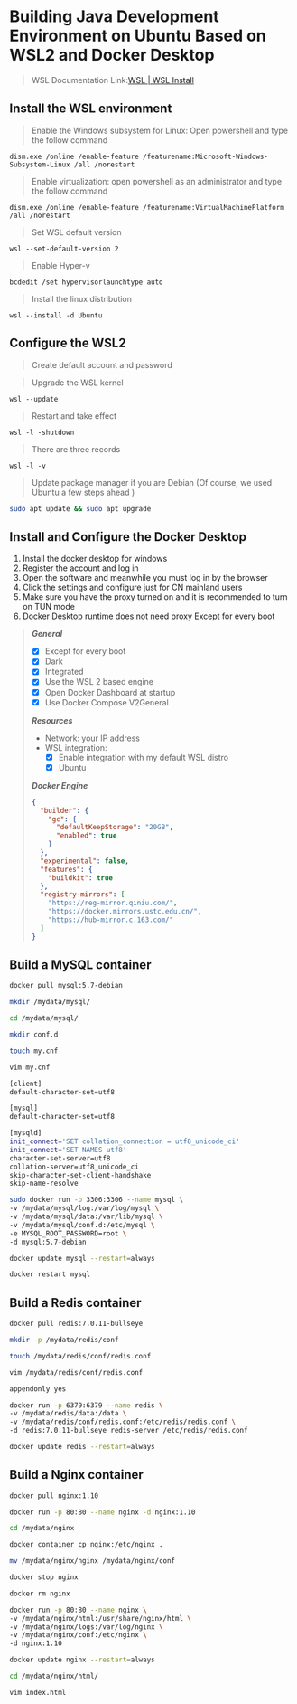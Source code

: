 # Building Java Development Environment on Ubuntu Based on WSL2 and Docker Desktop

> WSL Documentation Link:[WSL | WSL Install](https://learn.microsoft.com/en-us/windows/wsl/install)

## Install the WSL environment

> Enable the Windows subsystem for Linux: Open powershell and type the follow command

```shell
dism.exe /online /enable-feature /featurename:Microsoft-Windows-Subsystem-Linux /all /norestart
```

> Enable virtualization: open powershell as an administrator and type the follow command

```shell
dism.exe /online /enable-feature /featurename:VirtualMachinePlatform /all /norestart
```

> Set WSL default version

```shell
wsl --set-default-version 2
```

> Enable Hyper-v 

```shell
bcdedit /set hypervisorlaunchtype auto
```

> Install the linux distribution

```shell
wsl --install -d Ubuntu
```



## Configure the WSL2

> Create default account and password

> Upgrade the WSL kernel

```shell
wsl --update
```

> Restart and take effect

```shell
wsl -l -shutdown
```

> There are three records

```shell
wsl -l -v
```

> Update package manager if you are Debian (Of course, we used Ubuntu a few steps ahead )

```bash
sudo apt update && sudo apt upgrade
```



## Install and Configure the Docker Desktop

1. Install the docker desktop for windows
2. Register the account and log in
3. Open the software and meanwhile you must log in by the browser
4. Click the settings and configure just for CN mainland users
5. Make sure you have the proxy turned on and it is recommended to turn on TUN mode
6. Docker Desktop runtime does not  need proxy Except for every boot

> ***General***
>
> - [x] Except for every boot
> - [x] Dark
> - [x] Integrated
> - [x] Use the WSL 2 based engine
> - [x] Open Docker Dashboard at startup
> - [x] Use Docker Compose V2General
>
> ***Resources***
>
> - Network: your IP address
> - WSL integration: 
>   - [x] Enable integration with my default WSL distro
>   - [x] Ubuntu
>
> ***Docker Engine***
>
> ```json
> {
>   "builder": {
>     "gc": {
>       "defaultKeepStorage": "20GB",
>       "enabled": true
>     }
>   },
>   "experimental": false,
>   "features": {
>     "buildkit": true
>   },
>   "registry-mirrors": [
>     "https://reg-mirror.qiniu.com/",
>     "https://docker.mirrors.ustc.edu.cn/",
>     "https://hub-mirror.c.163.com/"
>   ]
> }
> ```



## Build a MySQL container

```bash
docker pull mysql:5.7-debian
```

```bash
mkdir /mydata/mysql/
```

```bash
cd /mydata/mysql/
```

```bash
mkdir conf.d
```

```bash
touch my.cnf
```

```bash
vim my.cnf
```

```bash
[client]
default-character-set=utf8

[mysql]
default-character-set=utf8

[mysqld]
init_connect='SET collation_connection = utf8_unicode_ci'
init_connect='SET NAMES utf8'
character-set-server=utf8
collation-server=utf8_unicode_ci
skip-character-set-client-handshake
skip-name-resolve
```

```bash
sudo docker run -p 3306:3306 --name mysql \
-v /mydata/mysql/log:/var/log/mysql \
-v /mydata/mysql/data:/var/lib/mysql \
-v /mydata/mysql/conf.d:/etc/mysql \
-e MYSQL_ROOT_PASSWORD=root \
-d mysql:5.7-debian
```

```bash
docker update mysql --restart=always
```

```bash
docker restart mysql
```

## Build a Redis container

```bash
docker pull redis:7.0.11-bullseye
```

```bash
mkdir -p /mydata/redis/conf
```

```bash
touch /mydata/redis/conf/redis.conf
```

```bash
vim /mydata/redis/conf/redis.conf
```

```bash
appendonly yes
```

```bash
docker run -p 6379:6379 --name redis \
-v /mydata/redis/data:/data \
-v /mydata/redis/conf/redis.conf:/etc/redis/redis.conf \
-d redis:7.0.11-bullseye redis-server /etc/redis/redis.conf
```

```bash
docker update redis --restart=always
```

## Build a Nginx container

```bash
docker pull nginx:1.10
```

```bash
docker run -p 80:80 --name nginx -d nginx:1.10
```

```bash
cd /mydata/nginx
```

```bash
docker container cp nginx:/etc/nginx .
```

```bash
mv /mydata/nginx/nginx /mydata/nginx/conf
```

```bash
docker stop nginx
```

```bash
docker rm nginx
```

```bash
docker run -p 80:80 --name nginx \
-v /mydata/nginx/html:/usr/share/nginx/html \
-v /mydata/nginx/logs:/var/log/nginx \
-v /mydata/nginx/conf:/etc/nginx \
-d nginx:1.10
```

```bash
docker update nginx --restart=always
```

```bash
cd /mydata/nginx/html/
```

```bash
vim index.html
```

